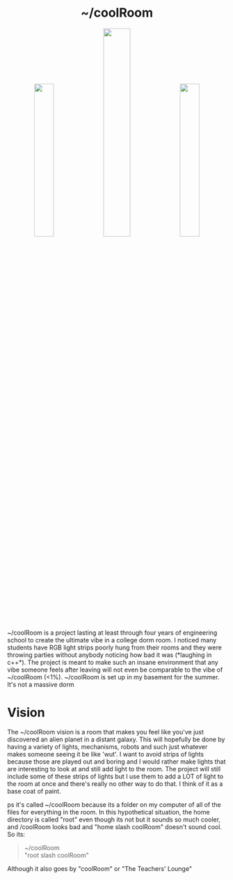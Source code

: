 <!DOCTYPE html>
<html>
  <body>
  <H1 align="center">~/coolRoom</H1>
  <p align="center">
    <img src="https://github.com/gdegidy/coolRoom/blob/main/Images/DarkLookingIn.png" style="height:auto; width: 30%;">
    <img src="https://github.com/gdegidy/coolRoom/blob/main/Images/FireTvBg.png" style="height: auto; width: 35%;">
    <img src="https://github.com/gdegidy/coolRoom/blob/main/Images/BubbleMachineOn.png" style="height:auto; width: 30%;">
  </p>
  ~/coolRoom is a project lasting at least through four years of engineering school to create the ultimate vibe in a college dorm room. I noticed many students have RGB light strips poorly hung from their rooms and they were throwing parties without anybody noticing how bad it was (*laughing in c++*). The project is meant to make such an insane environment that any vibe someone feels after leaving will not even be comparable to the vibe of ~/coolRoom (<1%). ~/coolRoom is set up in my basement for the summer. It's not a massive dorm

  # Vision
  The ~/coolRoom vision is a room that makes you feel like you've just discovered an alien planet in a distant galaxy. This will hopefully be done by having a variety of lights, mechanisms, robots and such just whatever makes someone seeing it be like 'wut'. I want to avoid strips of lights because those are played out and boring and I would rather make lights that are interesting to look at and still add light to the room. The project will still include some of these strips of lights but I use them to add a LOT of light to the room at once and there's really no other way to do that. I think of it as a base coat of paint.
  
  ps it's called ~/coolRoom because its a folder on my computer of all of the files for everything in the room. In this hypothetical situation, the home directory is called "root" even though its not but it sounds so much cooler, and /coolRoom looks bad and "home slash coolRoom" doesn't sound cool. So its: 
  > ~/coolRoom <br> "root slash coolRoom"
  
  Although it also goes by "coolRoom" or "The Teachers' Lounge"
  </body>
</html>
